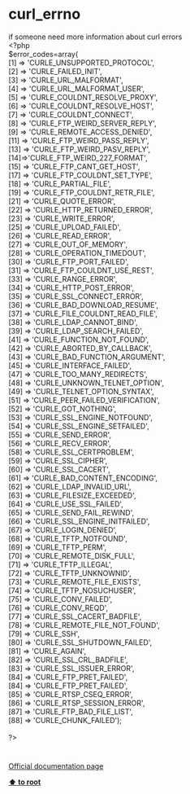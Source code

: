 # curl_errno




<div class="phpcode"><span class="html">
if someone need more information about curl errors<br><span class="default">&lt;?php<br>$error_codes</span><span class="keyword">=array(<br>[</span><span class="default">1</span><span class="keyword">] =&gt; </span><span class="string">&apos;CURLE_UNSUPPORTED_PROTOCOL&apos;</span><span class="keyword">, <br>[</span><span class="default">2</span><span class="keyword">] =&gt; </span><span class="string">&apos;CURLE_FAILED_INIT&apos;</span><span class="keyword">, <br>[</span><span class="default">3</span><span class="keyword">] =&gt; </span><span class="string">&apos;CURLE_URL_MALFORMAT&apos;</span><span class="keyword">, <br>[</span><span class="default">4</span><span class="keyword">] =&gt; </span><span class="string">&apos;CURLE_URL_MALFORMAT_USER&apos;</span><span class="keyword">, <br>[</span><span class="default">5</span><span class="keyword">] =&gt; </span><span class="string">&apos;CURLE_COULDNT_RESOLVE_PROXY&apos;</span><span class="keyword">, <br>[</span><span class="default">6</span><span class="keyword">] =&gt; </span><span class="string">&apos;CURLE_COULDNT_RESOLVE_HOST&apos;</span><span class="keyword">, <br>[</span><span class="default">7</span><span class="keyword">] =&gt; </span><span class="string">&apos;CURLE_COULDNT_CONNECT&apos;</span><span class="keyword">, <br>[</span><span class="default">8</span><span class="keyword">] =&gt; </span><span class="string">&apos;CURLE_FTP_WEIRD_SERVER_REPLY&apos;</span><span class="keyword">,<br>[</span><span class="default">9</span><span class="keyword">] =&gt; </span><span class="string">&apos;CURLE_REMOTE_ACCESS_DENIED&apos;</span><span class="keyword">,<br>[</span><span class="default">11</span><span class="keyword">] =&gt; </span><span class="string">&apos;CURLE_FTP_WEIRD_PASS_REPLY&apos;</span><span class="keyword">,<br>[</span><span class="default">13</span><span class="keyword">] =&gt; </span><span class="string">&apos;CURLE_FTP_WEIRD_PASV_REPLY&apos;</span><span class="keyword">,<br>[</span><span class="default">14</span><span class="keyword">]=&gt;</span><span class="string">&apos;CURLE_FTP_WEIRD_227_FORMAT&apos;</span><span class="keyword">,<br>[</span><span class="default">15</span><span class="keyword">] =&gt; </span><span class="string">&apos;CURLE_FTP_CANT_GET_HOST&apos;</span><span class="keyword">,<br>[</span><span class="default">17</span><span class="keyword">] =&gt; </span><span class="string">&apos;CURLE_FTP_COULDNT_SET_TYPE&apos;</span><span class="keyword">,<br>[</span><span class="default">18</span><span class="keyword">] =&gt; </span><span class="string">&apos;CURLE_PARTIAL_FILE&apos;</span><span class="keyword">,<br>[</span><span class="default">19</span><span class="keyword">] =&gt; </span><span class="string">&apos;CURLE_FTP_COULDNT_RETR_FILE&apos;</span><span class="keyword">,<br>[</span><span class="default">21</span><span class="keyword">] =&gt; </span><span class="string">&apos;CURLE_QUOTE_ERROR&apos;</span><span class="keyword">,<br>[</span><span class="default">22</span><span class="keyword">] =&gt; </span><span class="string">&apos;CURLE_HTTP_RETURNED_ERROR&apos;</span><span class="keyword">,<br>[</span><span class="default">23</span><span class="keyword">] =&gt; </span><span class="string">&apos;CURLE_WRITE_ERROR&apos;</span><span class="keyword">,<br>[</span><span class="default">25</span><span class="keyword">] =&gt; </span><span class="string">&apos;CURLE_UPLOAD_FAILED&apos;</span><span class="keyword">,<br>[</span><span class="default">26</span><span class="keyword">] =&gt; </span><span class="string">&apos;CURLE_READ_ERROR&apos;</span><span class="keyword">,<br>[</span><span class="default">27</span><span class="keyword">] =&gt; </span><span class="string">&apos;CURLE_OUT_OF_MEMORY&apos;</span><span class="keyword">,<br>[</span><span class="default">28</span><span class="keyword">] =&gt; </span><span class="string">&apos;CURLE_OPERATION_TIMEDOUT&apos;</span><span class="keyword">,<br>[</span><span class="default">30</span><span class="keyword">] =&gt; </span><span class="string">&apos;CURLE_FTP_PORT_FAILED&apos;</span><span class="keyword">,<br>[</span><span class="default">31</span><span class="keyword">] =&gt; </span><span class="string">&apos;CURLE_FTP_COULDNT_USE_REST&apos;</span><span class="keyword">,<br>[</span><span class="default">33</span><span class="keyword">] =&gt; </span><span class="string">&apos;CURLE_RANGE_ERROR&apos;</span><span class="keyword">,<br>[</span><span class="default">34</span><span class="keyword">] =&gt; </span><span class="string">&apos;CURLE_HTTP_POST_ERROR&apos;</span><span class="keyword">,<br>[</span><span class="default">35</span><span class="keyword">] =&gt; </span><span class="string">&apos;CURLE_SSL_CONNECT_ERROR&apos;</span><span class="keyword">,<br>[</span><span class="default">36</span><span class="keyword">] =&gt; </span><span class="string">&apos;CURLE_BAD_DOWNLOAD_RESUME&apos;</span><span class="keyword">,<br>[</span><span class="default">37</span><span class="keyword">] =&gt; </span><span class="string">&apos;CURLE_FILE_COULDNT_READ_FILE&apos;</span><span class="keyword">,<br>[</span><span class="default">38</span><span class="keyword">] =&gt; </span><span class="string">&apos;CURLE_LDAP_CANNOT_BIND&apos;</span><span class="keyword">,<br>[</span><span class="default">39</span><span class="keyword">] =&gt; </span><span class="string">&apos;CURLE_LDAP_SEARCH_FAILED&apos;</span><span class="keyword">,<br>[</span><span class="default">41</span><span class="keyword">] =&gt; </span><span class="string">&apos;CURLE_FUNCTION_NOT_FOUND&apos;</span><span class="keyword">,<br>[</span><span class="default">42</span><span class="keyword">] =&gt; </span><span class="string">&apos;CURLE_ABORTED_BY_CALLBACK&apos;</span><span class="keyword">,<br>[</span><span class="default">43</span><span class="keyword">] =&gt; </span><span class="string">&apos;CURLE_BAD_FUNCTION_ARGUMENT&apos;</span><span class="keyword">,<br>[</span><span class="default">45</span><span class="keyword">] =&gt; </span><span class="string">&apos;CURLE_INTERFACE_FAILED&apos;</span><span class="keyword">,<br>[</span><span class="default">47</span><span class="keyword">] =&gt; </span><span class="string">&apos;CURLE_TOO_MANY_REDIRECTS&apos;</span><span class="keyword">,<br>[</span><span class="default">48</span><span class="keyword">] =&gt; </span><span class="string">&apos;CURLE_UNKNOWN_TELNET_OPTION&apos;</span><span class="keyword">,<br>[</span><span class="default">49</span><span class="keyword">] =&gt; </span><span class="string">&apos;CURLE_TELNET_OPTION_SYNTAX&apos;</span><span class="keyword">,<br>[</span><span class="default">51</span><span class="keyword">] =&gt; </span><span class="string">&apos;CURLE_PEER_FAILED_VERIFICATION&apos;</span><span class="keyword">,<br>[</span><span class="default">52</span><span class="keyword">] =&gt; </span><span class="string">&apos;CURLE_GOT_NOTHING&apos;</span><span class="keyword">,<br>[</span><span class="default">53</span><span class="keyword">] =&gt; </span><span class="string">&apos;CURLE_SSL_ENGINE_NOTFOUND&apos;</span><span class="keyword">,<br>[</span><span class="default">54</span><span class="keyword">] =&gt; </span><span class="string">&apos;CURLE_SSL_ENGINE_SETFAILED&apos;</span><span class="keyword">,<br>[</span><span class="default">55</span><span class="keyword">] =&gt; </span><span class="string">&apos;CURLE_SEND_ERROR&apos;</span><span class="keyword">,<br>[</span><span class="default">56</span><span class="keyword">] =&gt; </span><span class="string">&apos;CURLE_RECV_ERROR&apos;</span><span class="keyword">,<br>[</span><span class="default">58</span><span class="keyword">] =&gt; </span><span class="string">&apos;CURLE_SSL_CERTPROBLEM&apos;</span><span class="keyword">,<br>[</span><span class="default">59</span><span class="keyword">] =&gt; </span><span class="string">&apos;CURLE_SSL_CIPHER&apos;</span><span class="keyword">,<br>[</span><span class="default">60</span><span class="keyword">] =&gt; </span><span class="string">&apos;CURLE_SSL_CACERT&apos;</span><span class="keyword">,<br>[</span><span class="default">61</span><span class="keyword">] =&gt; </span><span class="string">&apos;CURLE_BAD_CONTENT_ENCODING&apos;</span><span class="keyword">,<br>[</span><span class="default">62</span><span class="keyword">] =&gt; </span><span class="string">&apos;CURLE_LDAP_INVALID_URL&apos;</span><span class="keyword">,<br>[</span><span class="default">63</span><span class="keyword">] =&gt; </span><span class="string">&apos;CURLE_FILESIZE_EXCEEDED&apos;</span><span class="keyword">,<br>[</span><span class="default">64</span><span class="keyword">] =&gt; </span><span class="string">&apos;CURLE_USE_SSL_FAILED&apos;</span><span class="keyword">,<br>[</span><span class="default">65</span><span class="keyword">] =&gt; </span><span class="string">&apos;CURLE_SEND_FAIL_REWIND&apos;</span><span class="keyword">,<br>[</span><span class="default">66</span><span class="keyword">] =&gt; </span><span class="string">&apos;CURLE_SSL_ENGINE_INITFAILED&apos;</span><span class="keyword">,<br>[</span><span class="default">67</span><span class="keyword">] =&gt; </span><span class="string">&apos;CURLE_LOGIN_DENIED&apos;</span><span class="keyword">,<br>[</span><span class="default">68</span><span class="keyword">] =&gt; </span><span class="string">&apos;CURLE_TFTP_NOTFOUND&apos;</span><span class="keyword">,<br>[</span><span class="default">69</span><span class="keyword">] =&gt; </span><span class="string">&apos;CURLE_TFTP_PERM&apos;</span><span class="keyword">,<br>[</span><span class="default">70</span><span class="keyword">] =&gt; </span><span class="string">&apos;CURLE_REMOTE_DISK_FULL&apos;</span><span class="keyword">,<br>[</span><span class="default">71</span><span class="keyword">] =&gt; </span><span class="string">&apos;CURLE_TFTP_ILLEGAL&apos;</span><span class="keyword">,<br>[</span><span class="default">72</span><span class="keyword">] =&gt; </span><span class="string">&apos;CURLE_TFTP_UNKNOWNID&apos;</span><span class="keyword">,<br>[</span><span class="default">73</span><span class="keyword">] =&gt; </span><span class="string">&apos;CURLE_REMOTE_FILE_EXISTS&apos;</span><span class="keyword">,<br>[</span><span class="default">74</span><span class="keyword">] =&gt; </span><span class="string">&apos;CURLE_TFTP_NOSUCHUSER&apos;</span><span class="keyword">,<br>[</span><span class="default">75</span><span class="keyword">] =&gt; </span><span class="string">&apos;CURLE_CONV_FAILED&apos;</span><span class="keyword">,<br>[</span><span class="default">76</span><span class="keyword">] =&gt; </span><span class="string">&apos;CURLE_CONV_REQD&apos;</span><span class="keyword">,<br>[</span><span class="default">77</span><span class="keyword">] =&gt; </span><span class="string">&apos;CURLE_SSL_CACERT_BADFILE&apos;</span><span class="keyword">,<br>[</span><span class="default">78</span><span class="keyword">] =&gt; </span><span class="string">&apos;CURLE_REMOTE_FILE_NOT_FOUND&apos;</span><span class="keyword">,<br>[</span><span class="default">79</span><span class="keyword">] =&gt; </span><span class="string">&apos;CURLE_SSH&apos;</span><span class="keyword">,<br>[</span><span class="default">80</span><span class="keyword">] =&gt; </span><span class="string">&apos;CURLE_SSL_SHUTDOWN_FAILED&apos;</span><span class="keyword">,<br>[</span><span class="default">81</span><span class="keyword">] =&gt; </span><span class="string">&apos;CURLE_AGAIN&apos;</span><span class="keyword">,<br>[</span><span class="default">82</span><span class="keyword">] =&gt; </span><span class="string">&apos;CURLE_SSL_CRL_BADFILE&apos;</span><span class="keyword">,<br>[</span><span class="default">83</span><span class="keyword">] =&gt; </span><span class="string">&apos;CURLE_SSL_ISSUER_ERROR&apos;</span><span class="keyword">,<br>[</span><span class="default">84</span><span class="keyword">] =&gt; </span><span class="string">&apos;CURLE_FTP_PRET_FAILED&apos;</span><span class="keyword">,<br>[</span><span class="default">84</span><span class="keyword">] =&gt; </span><span class="string">&apos;CURLE_FTP_PRET_FAILED&apos;</span><span class="keyword">,<br>[</span><span class="default">85</span><span class="keyword">] =&gt; </span><span class="string">&apos;CURLE_RTSP_CSEQ_ERROR&apos;</span><span class="keyword">,<br>[</span><span class="default">86</span><span class="keyword">] =&gt; </span><span class="string">&apos;CURLE_RTSP_SESSION_ERROR&apos;</span><span class="keyword">,<br>[</span><span class="default">87</span><span class="keyword">] =&gt; </span><span class="string">&apos;CURLE_FTP_BAD_FILE_LIST&apos;</span><span class="keyword">,<br>[</span><span class="default">88</span><span class="keyword">] =&gt; </span><span class="string">&apos;CURLE_CHUNK_FAILED&apos;</span><span class="keyword">);<br><br></span><span class="default">?&gt;</span>
</span>
</div>
  

#

[Official documentation page](https://www.php.net/manual/en/function.curl-errno.php)

**[⬆ to root](/)**